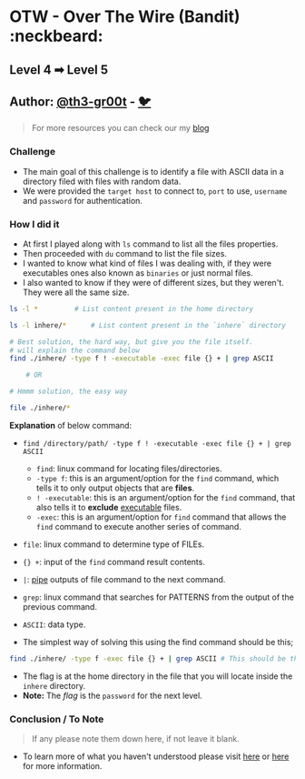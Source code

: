 # OTW - Over The Wire (Bandit) :neckbeard:

## Level 4 ➡ Level 5
## Author: [@th3-gr00t](https://th33-gr00t.tk/) -  [:bird:](https://twitter.com/th3_gr00t/)

> For more resources you can check our my [blog](https://th33gr00t.blogspot.com/)

### Challenge

- The main goal of this challenge is to identify a file with ASCII data in a directory filed with files with random data.
- We were provided the `target host` to connect to, `port` to use, `username` and `password` for authentication.

### How I did it

- At first I played along with `ls` command to list all the files properties.
- Then proceeded with `du` command to list the file sizes.
- I wanted to know what kind of files I was dealing with, if they were executables ones also known as `binaries` or just normal files.
- I also wanted to know if they were of different sizes, but they weren't. They were all the same size.

```sh
ls -l * 		# List content present in the home directory

ls -l inhere/*		# List content present in the `inhere` directory

# Best solution, the hard way, but give you the file itself.
# will explain the command below
find ./inhere/ -type f ! -executable -exec file {} + | grep ASCII

	# OR

# Hmmm solution, the easy way

file ./inhere/*
```

**Explanation** of below command:
- `find /directory/path/ -type f ! -executable -exec file {} + | grep ASCII`
   	- `find`: linux command for locating files/directories.
	- `-type f`: this is an argument/option for the `find` command, which tells it to only output objects that are **files**.
	- `! -executable`: this is an argument/option for the `find` command, that also tells it to **exclude** [executable](https://en.wikipedia.org/wiki/Executable) files.
	- `-exec`: this is an argument/option for `find` command that allows the `find` command to execute another series of command.
- `file`: linux command to determine type of FILEs.
- `{} +`: input of the `find` command result contents.
- `|`: [pipe](https://en.wikipedia.org/wiki/Pipeline_(Unix)) outputs of file command to the next command.
- `grep`: linux command that searches for PATTERNS from the output of the previous command.
- `ASCII`: data type.


- The simplest way of solving this using the find command should be this;

```sh
find ./inhere/ -type f -exec file {} + | grep ASCII	# This should be the right command
```

- The flag is at the home directory in the file that you will locate inside the `inhere` directory.
- **Note:** The *flag* is the `password` for the next level.

### Conclusion / To Note

> If any please note them down here, if not leave it blank. 

- To learn more of what you haven't understood please visit [here](https://google.com) or [here](https://duckduckgo.com) for more information.
